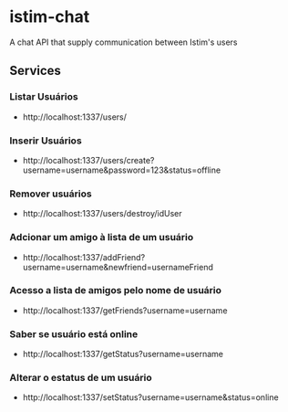 istim-chat
==========
A chat API that supply communication between Istim's users

## Services
### Listar Usuários
  - http://localhost:1337/users/

### Inserir Usuários
  - http://localhost:1337/users/create?username=username&password=123&status=offline

### Remover usuários
  - http://localhost:1337/users/destroy/idUser

### Adcionar um amigo à lista de um usuário
  - http://localhost:1337/addFriend?username=username&newfriend=usernameFriend

### Acesso a lista de amigos pelo nome de usuário
  - http://localhost:1337/getFriends?username=username

### Saber se usuário está online
  - http://localhost:1337/getStatus?username=username

### Alterar o estatus de um usuário
  - http://localhost:1337/setStatus?username=username&status=online
